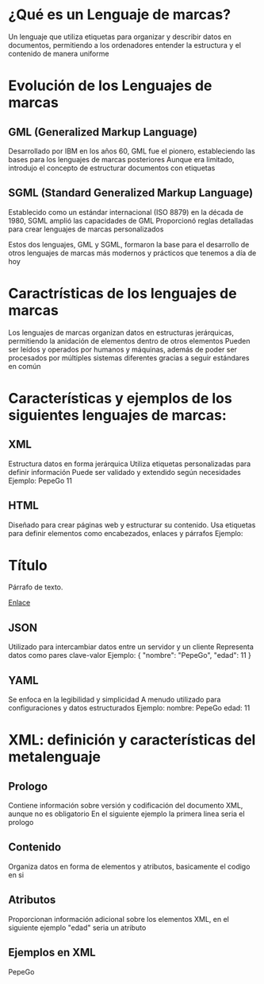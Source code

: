 # ¿Qué es un Lenguaje de marcas?
Un lenguaje que utiliza etiquetas para organizar y describir datos en documentos, permitiendo a los ordenadores
entender la estructura y el contenido de manera uniforme

# Evolución de los Lenguajes de marcas
## GML (Generalized Markup Language)
Desarrollado por IBM en los años 60, GML fue el pionero, estableciendo las bases para los lenguajes de marcas posteriores
Aunque era limitado, introdujo el concepto de estructurar documentos con etiquetas

## SGML (Standard Generalized Markup Language)
Establecido como un estándar internacional (ISO 8879) en la década de 1980, SGML amplió las capacidades de GML
Proporcionó reglas detalladas para crear lenguajes de marcas personalizados

Estos dos lenguajes, GML y SGML, formaron la base
para el desarrollo de otros lenguajes de marcas más modernos y prácticos que tenemos a día de hoy

# Caractrísticas de los lenguajes de marcas
Los lenguajes de marcas organizan datos en estructuras jerárquicas, permitiendo
la anidación de elementos dentro de otros elementos
Pueden ser leídos y operados por humanos y máquinas, además
de poder ser procesados por múltiples sistemas diferentes gracias a seguir estándares en común

# Características y ejemplos de los siguientes lenguajes de marcas:
## XML
Estructura datos en forma jerárquica
Utiliza etiquetas personalizadas para definir información
Puede ser validado y extendido según necesidades
Ejemplo:
<persona>
    <nombre>PepeGo</nombre>
    <edad>11</edad>
</persona>


## HTML
Diseñado para crear páginas web y estructurar su contenido.
Usa etiquetas para definir elementos como encabezados, enlaces y párrafos
Ejemplo:
<h1>Título</h1>
<p>Párrafo de texto.</p>
<a href="https://www.ejemplo.com">Enlace</a>

## JSON
Utilizado para intercambiar datos entre un servidor y un cliente
Representa datos como pares clave-valor
Ejemplo:
{
"nombre": "PepeGo",
    "edad": 11
}


## YAML
Se enfoca en la legibilidad y simplicidad
A menudo utilizado para configuraciones y datos estructurados
Ejemplo:
nombre: PepeGo
edad: 11


# XML: definición y características del metalenguaje
## Prologo 
Contiene información sobre versión y codificación del documento XML, aunque no es obligatorio
En el siguiente ejemplo la primera linea seria el prologo

## Contenido
Organiza datos en forma de elementos y atributos, basicamente el codigo en si 

## Atributos
Proporcionan información adicional sobre los elementos XML, en el siguiente ejemplo "edad" seria un atributo

## Ejemplos en XML
<?xml version="1.0" encoding="UTF-8"?>
<persona edad="11">
    <nombre>PepeGo</nombre>
</persona>
